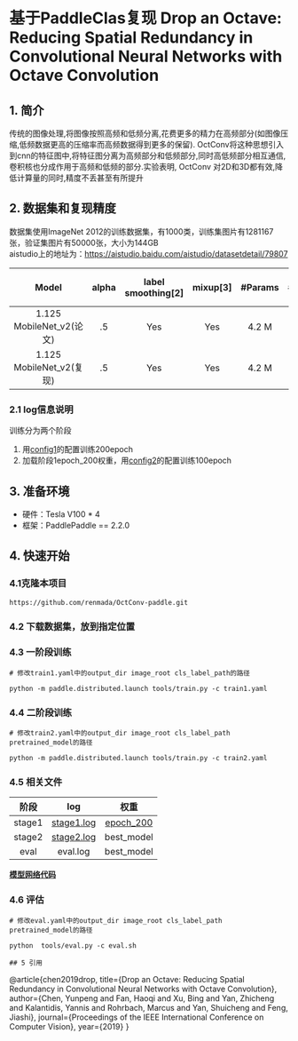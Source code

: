 # 基于PaddleClas复现 Drop an Octave: Reducing Spatial Redundancy in Convolutional Neural Networks with Octave Convolution
## 1. 简介
传统的图像处理,将图像按照高频和低频分离,花费更多的精力在高频部分(如图像压缩,低频数据更高的压缩率而高频数据得到更多的保留). OctConv将这种思想引入到cnn的特征图中,将特征图分离为高频部分和低频部分,同时高低频部分相互通信,卷积核也分成作用于高频和低频的部分.实验表明, OctConv 对2D和3D都有效,降低计算量的同时,精度不丢甚至有所提升

## 2. 数据集和复现精度
数据集使用ImageNet 2012的训练数据集，有1000类，训练集图片有1281167张，验证集图片有50000张，大小为144GB  
aistudio上的地址为：https://aistudio.baidu.com/aistudio/datasetdetail/79807  

|         Model        | alpha | label smoothing[2] | mixup[3] |#Params | #FLOPs |  Top1 / Top5 |
|:--------------------:|:-----:|:------------------:|:--------:|:------:|:------:|:------------:|
| 1.125 MobileNet_v2(论文)|  .5   |         Yes        |   Yes       |  4.2 M |  295 M | 73.0 / 91.2 |
| 1.125 MobileNet_v2(复现)|  .5 |         Yes        |   Yes    | 4.2 M | - | 72.90 / - |
 

### 2.1 log信息说明
训练分为两个阶段
1. 用[config1](train1.yaml)的配置训练200epoch
2. 加载阶段1epoch_200权重，用[config2](train2.yaml)的配置训练100epoch


## 3. 准备环境
* 硬件：Tesla V100 * 4
* 框架：PaddlePaddle == 2.2.0
## 4. 快速开始
### 4.1克隆本项目
```
https://github.com/renmada/OctConv-paddle.git
```
### 4.2 下载数据集，放到指定位置
### 4.3 一阶段训练
```
# 修改train1.yaml中的output_dir image_root cls_label_path的路径

python -m paddle.distributed.launch tools/train.py -c train1.yaml
```
### 4.4 二阶段训练
```
# 修改train2.yaml中的output_dir image_root cls_label_path pretrained_model的路径

python -m paddle.distributed.launch tools/train.py -c train2.yaml
```
### 4.5 相关文件
|         阶段        | log | 权重 |
|:--------------------:|:-----:|:------------------:|
| stage1|  [stage1.log](./log/stage1.log)   | [epoch_200](https://aistudio.baidu.com/aistudio/datasetdetail/122215)|  
| stage2|  [stage2.log](./log/stage2.log)|  best_model | 
|eval|eval.log|best_model|

**[模型网络代码](./ppcls/arch/backbone/model_zoo/oct_mobilenet_v2.py)**

### 4.6 评估
```
# 修改eval.yaml中的output_dir image_root cls_label_path pretrained_model的路径

python  tools/eval.py -c eval.sh

## 5 引用
```
@article{chen2019drop,
  title={Drop an Octave: Reducing Spatial Redundancy in Convolutional Neural Networks with Octave Convolution},
  author={Chen, Yunpeng and Fan, Haoqi and Xu, Bing and Yan, Zhicheng and Kalantidis, Yannis and Rohrbach, Marcus and Yan, Shuicheng and Feng, Jiashi},
  journal={Proceedings of the IEEE International Conference on Computer Vision},
  year={2019}
}
```